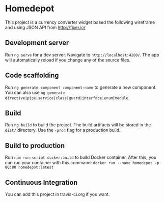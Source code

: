 # Homedepot

This project is a currency converter widget based the following wireframe and using JSON API from http://fixer.io/ 

## Development server

Run `ng serve` for a dev server. Navigate to `http://localhost:4200/`. The app will automatically reload if you change any of the source files.

## Code scaffolding

Run `ng generate component component-name` to generate a new component. You can also use `ng generate directive|pipe|service|class|guard|interface|enum|module`.

## Build

Run `ng build` to build the project. The build artifacts will be stored in the `dist/` directory. Use the `-prod` flag for a production build.


## Build to production

Run `npm run-script docker:build` to build Docker container. After this, you can run your container with this command: `docker run --name homedepot -p 80:80 homedepot:latest` 

## Continuous Integration

You can add this project in travis-ci.org if you want.
